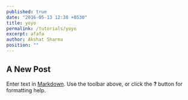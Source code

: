 ```yaml
---
published: true
date: "2016-05-13 12:38 +0530"
title: yoyo
permalink: /tutorials/yoyo
excerpt: afafa
author: Akshat Sharma
position: ""
---
```

## A New Post

Enter text in [Markdown](http://daringfireball.net/projects/markdown/). Use the toolbar above, or click the **?** button for formatting help.
